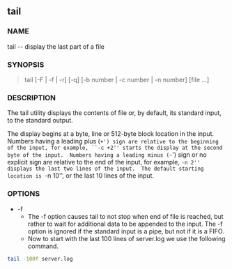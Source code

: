 ## tail

### NAME

tail -- display the last part of a file

### SYNOPSIS

> tail [-F | -f | -r] [-q] [-b number | -c number | -n number] [file ...]

### DESCRIPTION

The tail utility displays the contents of file or, by default, its standard input, to the standard output.

The display begins at a byte, line or 512-byte block location in the input.  Numbers having a leading plus (`+') sign are relative to the beginning of the input, for example, ``-c +2'' starts the display at the second byte of the input.  Numbers having a leading minus (`-') sign or no explicit sign are relative to the end of the input, for example, ``-n 2'' displays the last two lines of the input.  The default starting location is ``-n 10'', or the last 10 lines of the input.

### OPTIONS

* -f     
  * The -f option causes tail to not stop when end of file is reached, but rather to wait for additional data to be appended to the input.  The -f option is ignored if the standard input is a pipe, but not if it is a FIFO. 
  * Now to start with the last 100 lines of server.log we use the following command.
  
```bash
tail -100f server.log
```
